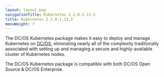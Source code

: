 ```yaml
---
layout: layout.pug
navigationTitle: Kubernetes 2.2.0-1.13.3
title: Kubernetes 2.2.0-1.13.3
menuWeight: 7
---
```


The DC/OS Kubernetes package makes it easy to deploy and manage Kubernetes on [DC/OS](https://mesosphere.com/product/), eliminating nearly all of the complexity traditionally associated with setting up and managing a secure and highly-available cluster of Kubernetes nodes.

The DC/OS Kubernetes package is compatible with both DC/OS Open Source & DC/OS Enterprise.
